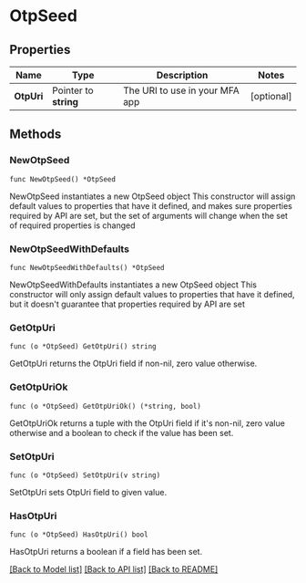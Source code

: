# OtpSeed

## Properties

Name | Type | Description | Notes
------------ | ------------- | ------------- | -------------
**OtpUri** | Pointer to **string** | The URI to use in your MFA app | [optional] 

## Methods

### NewOtpSeed

`func NewOtpSeed() *OtpSeed`

NewOtpSeed instantiates a new OtpSeed object
This constructor will assign default values to properties that have it defined,
and makes sure properties required by API are set, but the set of arguments
will change when the set of required properties is changed

### NewOtpSeedWithDefaults

`func NewOtpSeedWithDefaults() *OtpSeed`

NewOtpSeedWithDefaults instantiates a new OtpSeed object
This constructor will only assign default values to properties that have it defined,
but it doesn't guarantee that properties required by API are set

### GetOtpUri

`func (o *OtpSeed) GetOtpUri() string`

GetOtpUri returns the OtpUri field if non-nil, zero value otherwise.

### GetOtpUriOk

`func (o *OtpSeed) GetOtpUriOk() (*string, bool)`

GetOtpUriOk returns a tuple with the OtpUri field if it's non-nil, zero value otherwise
and a boolean to check if the value has been set.

### SetOtpUri

`func (o *OtpSeed) SetOtpUri(v string)`

SetOtpUri sets OtpUri field to given value.

### HasOtpUri

`func (o *OtpSeed) HasOtpUri() bool`

HasOtpUri returns a boolean if a field has been set.


[[Back to Model list]](../README.md#documentation-for-models) [[Back to API list]](../README.md#documentation-for-api-endpoints) [[Back to README]](../README.md)


